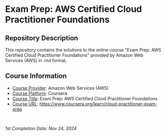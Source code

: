 <!-- README file for online courses -->

# Exam Prep: AWS Certified Cloud Practitioner Foundations

## Repository Description

This repository contains the solutions to the online course "Exam Prep: AWS Certified Cloud Practitioner Foundations" provided by Amazon Web Services (AWS) in .md format.

## Course Information

- <ins>Course Provider</ins>: Amazon Web Services (AWS)
- <ins>Course Platform</ins>: Coursera
- <ins>Course Title</ins>: Exam Prep: AWS Certified Cloud Practitioner Foundations
- <ins>Course URL</ins>: https://www.coursera.org/learn/cloud-practitioner-exam-prep

&nbsp;

*1st Completion Date: Nov 24, 2024*&emsp;
